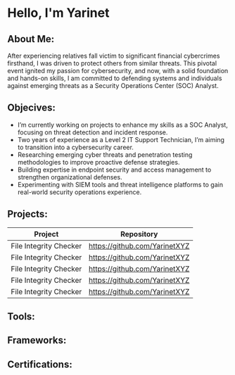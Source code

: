 # Hello, I'm Yarinet 
## About Me:
After experiencing relatives fall victim to significant financial cybercrimes firsthand, I was driven to protect others from similar threats. This pivotal event ignited my passion for cybersecurity, and now, with a solid foundation and hands-on skills, I am committed to defending systems and individuals against emerging threats as a Security Operations Center (SOC) Analyst.

## Objecives:
- I’m currently working on projects to enhance my skills as a SOC Analyst, focusing on threat detection and incident response.
- Two years of experience as a Level 2 IT Support Technician, I’m aiming to transition into a cybersecurity career. 
- Researching emerging cyber threats and penetration testing methodologies to improve proactive defense strategies.
- Building expertise in endpoint security and access management to strengthen organizational defenses.
- Experimenting with SIEM tools and threat intelligence platforms to gain real-world security operations experience.

## Projects:
<table>
  <thead>
    <tr>
      <th>Project</th>
      <th>Repository</th>
    </tr>
  </thead>
  <tbody>
    <tr>
      <td>File Integrity Checker</td>
      <td><a href="https://github.com/bnmou/SOAR_EDR/tree/main">https://github.com/YarinetXYZ</a></td>
    </tr>
    <tr>
      <td>File Integrity Checker</td>
      <td><a href="https://github.com/bnmou/SOAR_EDR/tree/main">https://github.com/YarinetXYZ</a></td>
    </tr>
    <tr>
      <td>File Integrity Checker</td>
      <td><a href="https://github.com/bnmou/SOAR_EDR/tree/main">https://github.com/YarinetXYZ</a></td>
    </tr>
    <tr>
      <td>File Integrity Checker</td>
      <td><a href="https://github.com/bnmou/SOAR_EDR/tree/main">https://github.com/YarinetXYZ</a></td>
    </tr>
    <tr>
      <td>File Integrity Checker</td>
      <td><a href="https://github.com/bnmou/SOAR_EDR/tree/main">https://github.com/YarinetXYZ</a></td>
    </tr>
  </tbody>
</table>

## Tools:

## Frameworks:

## Certifications:


